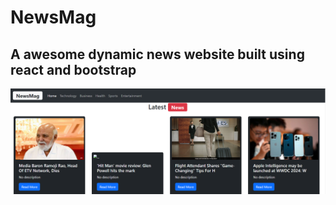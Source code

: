 # NewsMag

## A awesome dynamic news website built using react and bootstrap

![image](/src/assets/sample.png)